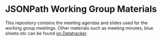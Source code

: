 # JSONPath Working Group Materials

This repository contains the meeting agendas and slides used for the working
group meetings. Other materials such as meeting minutes, blue sheets etc can be
found [on Datatracker](https://datatracker.ietf.org/wg/jsonpath/meetings/).
